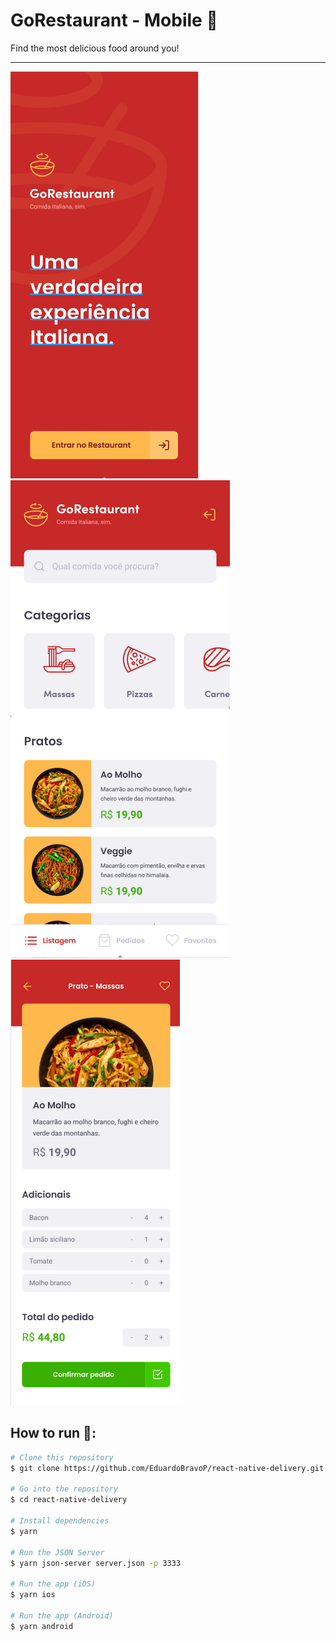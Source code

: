 # GoRestaurant - Mobile 🍗
Find the most delicious food around you!

<hr>

<img src="github/onboarding.png" alt="onboarding">
<img src="github/home.png" alt="home">
<img src="github/foodDetails.png" alt="foodDetails">

## How to run 🚀:
```bash
# Clone this repository
$ git clone https://github.com/EduardoBravoP/react-native-delivery.git

# Go into the repository
$ cd react-native-delivery

# Install dependencies
$ yarn

# Run the JSON Server
$ yarn json-server server.json -p 3333

# Run the app (iOS)
$ yarn ios

# Run the app (Android)
$ yarn android
```
